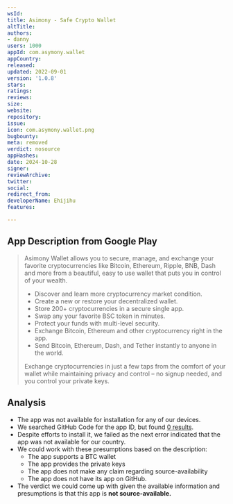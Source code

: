 ```yaml
---
wsId: 
title: Asimony - Safe Crypto Wallet
altTitle: 
authors:
- danny
users: 1000
appId: com.asymony.wallet
appCountry: 
released: 
updated: 2022-09-01
version: '1.0.8'
stars: 
ratings: 
reviews: 
size: 
website: 
repository: 
issue: 
icon: com.asymony.wallet.png
bugbounty: 
meta: removed
verdict: nosource
appHashes: 
date: 2024-10-28
signer: 
reviewArchive: 
twitter: 
social: 
redirect_from: 
developerName: Ehijihu
features: 

---
```


## App Description from Google Play

> Asimony Wallet allows you to secure, manage, and exchange your favorite cryptocurrencies like Bitcoin, Ethereum, Ripple, BNB, Dash and more from a beautiful, easy to use wallet that puts you in control of your wealth.
>
> - Discover and learn more cryptocurrency market condition.
> - Create a new or restore your decentralized wallet.
> - Store 200+ cryptocurrencies in a secure single app.
> - Swap any your favorite BSC token in minutes.
> - Protect your funds with multi-level security.
> - Exchange Bitcoin, Ethereum and other cryptocurrency right in the app.
> - Send Bitcoin, Ethereum, Dash, and Tether instantly to anyone in the world.
>
> Exchange cryptocurrencies in just a few taps from the comfort of your wallet while maintaining privacy and control – no signup needed, and you control your private keys.

## Analysis 

- The app was not available for installation for any of our devices.
- We searched GitHub Code for the app ID, but found [0 results](https://github.com/search?q=com.asymony.wallet&type=code).
- Despite efforts to install it, we failed as the next error indicated that the app was not available for our country. 
- We could work with these presumptions based on the description:
  - The app supports a BTC wallet
  - The app provides the private keys
  - The app does not make any claim regarding source-availability
  - The app does not have its app on GitHub. 
- The verdict we could come up with given the available information and presumptions is that this app is **not source-available.**
